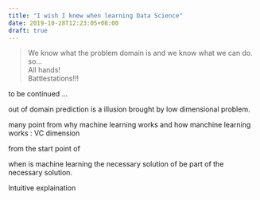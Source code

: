 ```yaml
---
title: "I wish I knew when learning Data Science"
date: 2019-10-28T12:23:05+08:00
draft: true
---
```

> We know what the problem domain is and we know what we can do.     
> so...     
> All hands!    
> Battlestations!!!

to be continued ...

out of domain prediction is a illusion brought by low dimensional problem. 

many point from why machine learning works
and 
how manchine learning works : VC dimension 

from the start point of 

when is  machine learning the  necessary solution 
of be part of the necessary solution.

Intuitive explaination 

